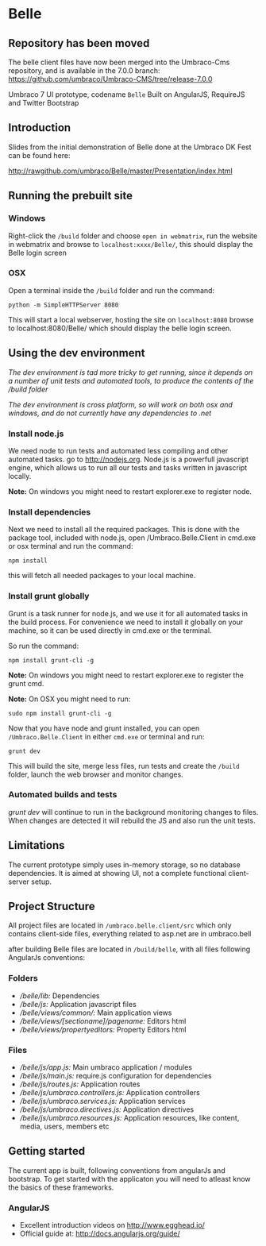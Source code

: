 # Belle

## Repository has been moved
The belle client files have now been merged into the Umbraco-Cms repository, and is available in the 7.0.0 branch: 
https://github.com/umbraco/Umbraco-CMS/tree/release-7.0.0

Umbraco 7 UI prototype, codename `Belle` Built on AngularJS, RequireJS and Twitter Bootstrap

## Introduction
Slides from the initial demonstration of Belle done at the Umbraco DK Fest can be found here: 

http://rawgithub.com/umbraco/Belle/master/Presentation/index.html

## Running the prebuilt site

### Windows
Right-click the `/build` folder and choose `open in webmatrix`, run the website in webmatrix and browse to `localhost:xxxx/Belle/`, this should display the Belle login screen

### OSX
Open a terminal inside the `/build` folder and run the command:

	python -m SimpleHTTPServer 8080

This will start a local webserver, hosting the site on `localhost:8080` browse to localhost:8080/Belle/ which should display the belle login screen.

## Using the dev environment
_The dev environment is tad more tricky to get running, since it depends on a number of unit tests and automated tools, to produce the contents of the /build folder_

_The dev environment is cross platform, so will work on both osx and windows, and do not currently have any dependencies to .net_

### Install node.js
We need node to run tests and automated less compiling and other automated tasks. go to http://nodejs.org. Node.js is a powerfull javascript engine, which allows us to run all our tests and tasks written in javascript locally.

**Note:** On windows you might need to restart explorer.exe to register node.

### Install dependencies
Next we need to install all the required packages. This is done with the package tool, included with node.js, open /Umbraco.Belle.Client in cmd.exe or osx terminal and run the command:

	npm install

this will fetch all needed packages to your local machine.

### Install grunt globally
Grunt is a task runner for node.js, and we use it for all automated tasks in the build process. For convenience we need to install it globally on your machine, so it can be used directly in cmd.exe or the terminal.

So run the command:

	npm install grunt-cli -g

**Note:** On windows you might need to restart explorer.exe to register the grunt cmd.

**Note:** On OSX you might need to run:

	sudo npm install grunt-cli -g

Now that you have node and grunt installed, you can open `/Umbraco.Belle.Client` in either `cmd.exe` or terminal and run: 

	grunt dev

This will build the site, merge less files, run tests and create the `/build` folder, launch the web browser and monitor changes.

### Automated builds and tests

_grunt dev_ will continue to run in the background monitoring changes to files. When changes are detected it will rebuild the JS and also run the unit tests.

## Limitations
The current prototype simply uses in-memory storage, so no database dependencies. It is aimed at showing UI, not a complete functional client-server setup. 

## Project Structure

All project files are located in `/umbraco.belle.client/src` which only contains client-side files, everything 
related to asp.net are in umbraco.bell

after building Belle files are located in `/build/belle`, with all files following AngularJs 
conventions:

### Folders
- */belle/lib:* Dependencies
- */belle/js:* Application javascript files
- */belle/views/common/:* Main application views
- */belle/views/[sectioname]/pagename:* Editors html
- */belle/views/propertyeditors:* Property Editors html

### Files
- */belle/js/app.js:* Main umbraco application / modules
- */belle/js/main.js:* require.js configuration for dependencies
- */belle/js/routes.js:* Application routes
- */belle/js/umbraco.controllers.js:* Application controllers
- */belle/js/umbraco.services.js:* Application services
- */belle/js/umbraco.directives.js:* Application directives
- */belle/js/umbraco.resources.js:* Application resources, like content, media, users, members etc

## Getting started
The current app is built, following conventions from angularJs and bootstrap. To get started with the applicaton you will need to atleast know the basics of these frameworks.

### AngularJS
- Excellent introduction videos on http://www.egghead.io/
- Official guide at: http://docs.angularjs.org/guide/

